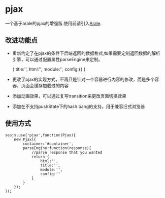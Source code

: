 pjax
====

一个基于arale的pjax的增强版.使用前请引入<a href="http://aralejs.org" >Arale</a>.

## 改进功能点

* 重新约定了在pjax的条件下后端返回的数据格式,如果需要定制返回数据的解析引擎，可以通过配置属性parseEngine来定制。

    {
        title:'',
        html:'',
        module:'',
        config:{}
    }

    
* 更改了pjax的实现方式，不再只是针对一个容器进行内容的修改，而是多个容器，页面会缓存加载过的内容
* 添加动画效果，可以通过复写transition来更改页面切换效果
* 添加在不支持pushState下的hash bang的支持，用于兼容旧式浏览器

## 使用方式

    seajs.use('pjax',function(Pjax){
        new Pjax({
            container:'#container',
            parseEngine:function(response){
                //parse response that you wanted
                return {
                    html:'',
                    title:'',
                    module:'',
                    config:''
                }
            }
        });
    });
